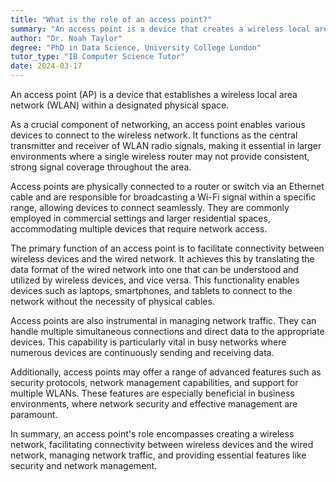 ```yaml
---
title: "What is the role of an access point?"
summary: "An access point is a device that creates a wireless local area network, or WLAN, in a physical space."
author: "Dr. Noah Taylor"
degree: "PhD in Data Science, University College London"
tutor_type: "IB Computer Science Tutor"
date: 2024-03-17
---
```


An access point (AP) is a device that establishes a wireless local area network (WLAN) within a designated physical space. 

As a crucial component of networking, an access point enables various devices to connect to the wireless network. It functions as the central transmitter and receiver of WLAN radio signals, making it essential in larger environments where a single wireless router may not provide consistent, strong signal coverage throughout the area.

Access points are physically connected to a router or switch via an Ethernet cable and are responsible for broadcasting a Wi-Fi signal within a specific range, allowing devices to connect seamlessly. They are commonly employed in commercial settings and larger residential spaces, accommodating multiple devices that require network access.

The primary function of an access point is to facilitate connectivity between wireless devices and the wired network. It achieves this by translating the data format of the wired network into one that can be understood and utilized by wireless devices, and vice versa. This functionality enables devices such as laptops, smartphones, and tablets to connect to the network without the necessity of physical cables.

Access points are also instrumental in managing network traffic. They can handle multiple simultaneous connections and direct data to the appropriate devices. This capability is particularly vital in busy networks where numerous devices are continuously sending and receiving data.

Additionally, access points may offer a range of advanced features such as security protocols, network management capabilities, and support for multiple WLANs. These features are especially beneficial in business environments, where network security and effective management are paramount.

In summary, an access point's role encompasses creating a wireless network, facilitating connectivity between wireless devices and the wired network, managing network traffic, and providing essential features like security and network management.
    